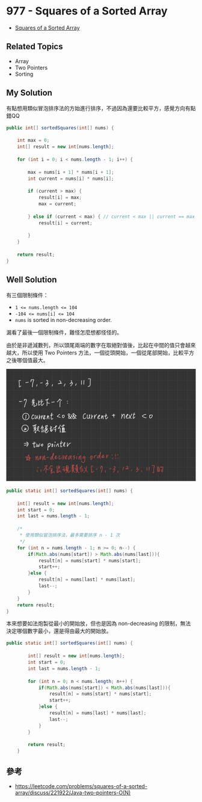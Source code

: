 # 977 - Squares of a Sorted Array

* [Squares of a Sorted Array](quares-of-a-sorted-array/)

## Related Topics
* Array
* Two Pointers
* Sorting

## My Solution
有點想用類似冒泡排序法的方始進行排序，不過因為還要比較平方，感覺方向有點錯QQ

```java
public int[] sortedSquares(int[] nums) {
    
    int max = 0;
    int[] result = new int[nums.length];
    
    for (int i = 0; i < nums.length - 1; i++) {

        max = nums[i + 1] * nums[i + 1];
        int current = nums[i] * nums[i];

        if (current > max) {
            result[i] = max;
            max = current;

        } else if (current < max) { // current < max || current == max
            result[i] = current;

        }
    }

    return result;
}
```

## Well Solution
有三個限制條件：
* `1 <= nums.length <= 104`
* `-104 <= nums[i] <= 104`
* `nums` is sorted in non-decreasing order.

漏看了最後一個限制條件，難怪怎麼想都怪怪的。

由於是非遞減數列，所以頭尾兩端的數字在取絕對值後，比起在中間的值只會越來越大，所以使用 Two Pointers 方法，一個從頭開始，一個從尾部開始，比較平方之後哪個值最大。

![](/images/LeetCode/977-1.png)

```java
public static int[] sortedSquares(int[] nums) {

    int[] result = new int[nums.length];
    int start = 0;
    int last = nums.length - 1;
    
    /*
     * 使用類似冒泡排序法，最多需要排序 n - 1 次
     */
    for (int n = nums.length - 1; n >= 0; n--) {
        if(Math.abs(nums[start]) > Math.abs(nums[last])){
            result[n] = nums[start] * nums[start];
            start++;
        }else {
            result[n] = nums[last] * nums[last];
            last--;
        }
    }
    return result;
}
```

本來想要如法炮製從最小的開始放，但也是因為 non-decreasing 的限制，無法決定哪個數字最小，還是得由最大的開始放。
```java
public static int[] sortedSquares(int[] nums) {

		int[] result = new int[nums.length];
		int start = 0;
		int last = nums.length - 1;
		
		for (int n = 0; n < nums.length; n++) {
			if(Math.abs(nums[start]) < Math.abs(nums[last])){
				result[n] = nums[start] * nums[start];
				start++;
			}else {
				result[n] = nums[last] * nums[last];
				last--;
			}
		}

		return result;
	}
```

## 參考
* https://leetcode.com/problems/squares-of-a-sorted-array/discuss/221922/Java-two-pointers-O(N)